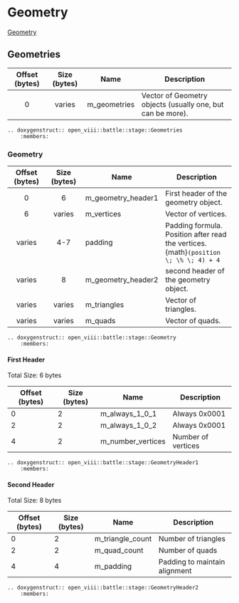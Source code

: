 Geometry
=====
[Geometry](https://wiki.ffrtt.ru/index.php?title=FF8/FileFormat_X#Geometry)

## Geometries

| Offset (bytes) | Size (bytes) | Name         | Description                                                |
|:--------------:|:------------:|--------------|------------------------------------------------------------|
|       0        |    varies    | m_geometries | Vector of Geometry objects (usually one, but can be more). |

```{eval-rst}
.. doxygenstruct:: open_viii::battle::stage::Geometries
    :members:
```

### Geometry

| Offset (bytes) | Size (bytes) | Name               | Description                                                                                    |
|:--------------:|:------------:|--------------------|------------------------------------------------------------------------------------------------|
|       0        |      6       | m_geometry_header1 | First header of the geometry object.                                                           |
|       6        |    varies    | m_vertices         | Vector of vertices.                                                                            |
|     varies     |     4-7      | padding            | Padding formula. </br>Position after read the vertices. </br>{math}`(position \; \% \; 4) + 4` |
|     varies     |      8       | m_geometry_header2 | second header of the geometry object.                                                          |
|     varies     |    varies    | m_triangles        | Vector of triangles.                                                                           |
|     varies     |    varies    | m_quads            | Vector of quads.                                                                               |

```{eval-rst}
.. doxygenstruct:: open_viii::battle::stage::Geometry
    :members:
```

#### First Header

Total Size: 6 bytes

| Offset (bytes) | Size (bytes) | Name                | Description        |
|----------------|--------------|---------------------|--------------------|
| 0              | 2            | m_always_1_0_1      | Always 0x0001      |
| 2              | 2            | m_always_1_0_2      | Always 0x0001      |
| 4              | 2            | m_number_vertices   | Number of vertices |


```{eval-rst}
.. doxygenstruct:: open_viii::battle::stage::GeometryHeader1
    :members:
```

#### Second Header

Total Size: 8 bytes

| Offset (bytes) | Size (bytes) | Name             | Description                 |
|----------------|--------------|------------------|-----------------------------|
| 0              | 2            | m_triangle_count | Number of triangles         |
| 2              | 2            | m_quad_count     | Number of quads             |
| 4              | 4            | m_padding        | Padding to maintain alignment |


```{eval-rst}
.. doxygenstruct:: open_viii::battle::stage::GeometryHeader2
    :members:
```